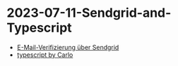 # 2023-07-11-Sendgrid-and-Typescript

-   [E-Mail-Verifizierung über Sendgrid](./E-Mail-Verifizierung%20%C3%BCber%20Sendgrid.md)
-   [typescript by Carlo](./typescript%20by%20Carlo.md)
